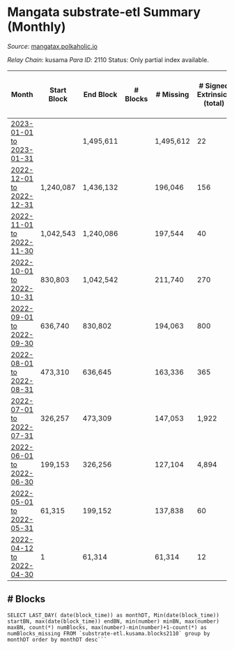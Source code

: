 # Mangata substrate-etl Summary (Monthly)

_Source_: [mangatax.polkaholic.io](https://mangatax.polkaholic.io)

*Relay Chain*: kusama
*Para ID*: 2110
Status: Only partial index available.


| Month | Start Block | End Block | # Blocks | # Missing | # Signed Extrinsics (total) | # Active Accounts (avg) | # Addresses with Balances (max) | Issues |
| ----- | ----------- | --------- | -------- | --------- | --------------------------- | ----------------------- | ------------------------------- | ------ |
| [2023-01-01 to 2023-01-31](/substrate-etl/kusama/2110-mangatax/2023-01-31.md) |  | 1,495,611 |  | 1,495,612 | 22 | 7 | 1,651 | - | 
| [2022-12-01 to 2022-12-31](/substrate-etl/kusama/2110-mangatax/2022-12-31.md) | 1,240,087 | 1,436,132 |  | 196,046 | 156 | 6 | 1,476 | - | 
| [2022-11-01 to 2022-11-30](/substrate-etl/kusama/2110-mangatax/2022-11-30.md) | 1,042,543 | 1,240,086 |  | 197,544 | 40 | 3 | 1,449 | - | 
| [2022-10-01 to 2022-10-31](/substrate-etl/kusama/2110-mangatax/2022-10-31.md) | 830,803 | 1,042,542 |  | 211,740 | 270 | 14 | 1,395 | - | 
| [2022-09-01 to 2022-09-30](/substrate-etl/kusama/2110-mangatax/2022-09-30.md) | 636,740 | 830,802 |  | 194,063 | 800 | 2 | 1,339 | - | 
| [2022-08-01 to 2022-08-31](/substrate-etl/kusama/2110-mangatax/2022-08-31.md) | 473,310 | 636,645 |  | 163,336 | 365 | 14 | 1,262 | - | 
| [2022-07-01 to 2022-07-31](/substrate-etl/kusama/2110-mangatax/2022-07-31.md) | 326,257 | 473,309 |  | 147,053 | 1,922 | 13 | 1,180 | - | 
| [2022-06-01 to 2022-06-30](/substrate-etl/kusama/2110-mangatax/2022-06-30.md) | 199,153 | 326,256 |  | 127,104 | 4,894 | 34 | 1,158 | - | 
| [2022-05-01 to 2022-05-31](/substrate-etl/kusama/2110-mangatax/2022-05-31.md) | 61,315 | 199,152 |  | 137,838 | 60 |  | 12 | - | 
| [2022-04-12 to 2022-04-30](/substrate-etl/kusama/2110-mangatax/2022-04-30.md) | 1 | 61,314 |  | 61,314 | 12 |  | 8 | - | 

## # Blocks
```
SELECT LAST_DAY( date(block_time)) as monthDT, Min(date(block_time)) startBN, max(date(block_time)) endBN, min(number) minBN, max(number) maxBN, count(*) numBlocks, max(number)-min(number)+1-count(*) as numBlocks_missing FROM `substrate-etl.kusama.blocks2110` group by monthDT order by monthDT desc```

